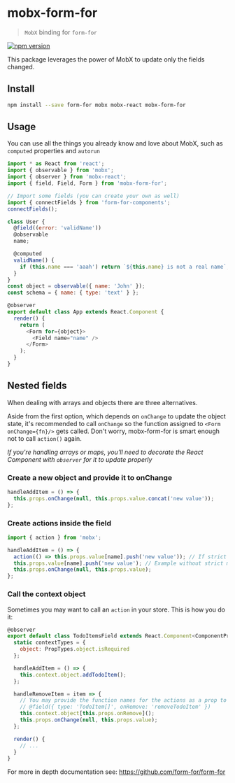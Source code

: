# mobx-form-for

> `MobX` binding for `form-for`

[![npm version](https://img.shields.io/npm/v/mobx-form-for.svg)](https://www.npmjs.org/package/mobx-form-for)

This package leverages the power of MobX to update only the fields changed.

## Install

```sh
npm install --save form-for mobx mobx-react mobx-form-for
```

## Usage

You can use all the things you already know and love about MobX, such as `computed` properties and `autorun`

```js
import * as React from 'react';
import { observable } from 'mobx';
import { observer } from 'mobx-react';
import { field, Field, Form } from 'mobx-form-for';

// Import some fields (you can create your own as well)
import { connectFields } from 'form-for-components';
connectFields();

class User {
  @field((error: 'validName'))
  @observable
  name;

  @computed
  validName() {
    if (this.name === 'aaah') return `${this.name} is not a real name`;
  }
}
const object = observable({ name: 'John' });
const schema = { name: { type: 'text' } };

@observer
export default class App extends React.Component {
  render() {
    return (
      <Form for={object}>
        <Field name="name" />
      </Form>
    );
  }
}
```

## Nested fields

When dealing with arrays and objects there are three alternatives.

Aside from the first option, which depends on `onChange` to update the object state, it's recommended to call `onChange` so the function assigned to `<Form onChange={fn}/>` gets called. Don't worry, mobx-form-for is smart enough not to call `action()` again.

_If you're handling arrays or maps, you'll need to decorate the React Component with `observer` for it to update properly_

### Create a new object and provide it to onChange

```js
handleAddItem = () => {
  this.props.onChange(null, this.props.value.concat('new value'));
};
```

### Create actions inside the field

```js
import { action } from 'mobx';

handleAddItem = () => {
  action(() => this.props.value[name].push('new value')); // If strict mode enabled you need to wrap the change by `action`
  this.props.value[name].push('new value'); // Example without strict mode
  this.props.onChange(null, this.props.value);
};
```

### Call the context object

Sometimes you may want to call an `action` in your store. This is how you do it:

```js
@observer
export default class TodoItemsField extends React.Component<ComponentProps> {
  static contextTypes = {
    object: PropTypes.object.isRequired
  };

  handleAddItem = () => {
    this.context.object.addTodoItem();
  };

  handleRemoveItem = item => {
    // You may provide the function names for the actions as a prop to make the component reusable
    // @field({ type: 'TodoItem[]', onRemove: 'removeTodoItem' })
    this.context.object[this.props.onRemove]();
    this.props.onChange(null, this.props.value);
  };

  render() {
    // ...
  }
}
```

For more in depth documentation see: https://github.com/form-for/form-for
